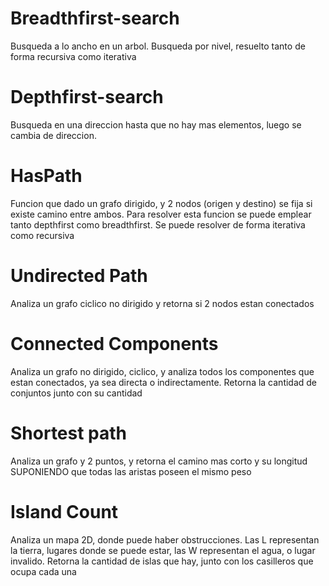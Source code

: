 # Breadthfirst-search

Busqueda a lo ancho en un arbol. Busqueda por nivel, resuelto tanto de forma recursiva como iterativa

# Depthfirst-search

Busqueda en una direccion hasta que no hay mas elementos, luego se cambia de direccion.

# HasPath

Funcion que dado un grafo dirigido, y 2 nodos (origen y destino) se fija si existe camino entre ambos.
Para resolver esta funcion se puede emplear tanto depthfirst como breadthfirst. Se puede resolver de forma iterativa
como recursiva

# Undirected Path

Analiza un grafo ciclico no dirigido y retorna si 2 nodos estan conectados

# Connected Components

Analiza un grafo no dirigido, ciclico, y analiza todos los componentes que estan conectados, ya sea directa o indirectamente. Retorna la cantidad de conjuntos junto con su cantidad

# Shortest path

Analiza un grafo y 2 puntos, y retorna el camino mas corto y su longitud SUPONIENDO que todas las aristas poseen el mismo peso

# Island Count

Analiza un mapa 2D, donde puede haber obstrucciones. Las L representan la tierra, lugares donde se puede estar, las W representan el agua, o lugar invalido. Retorna la cantidad de islas que hay, junto con los casilleros que ocupa cada una